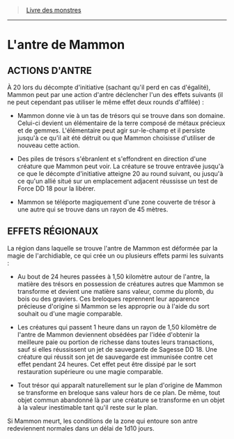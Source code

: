 ﻿> [Livre des monstres](tome_of_beasts_old.md)

---

# L'antre de Mammon

## ACTIONS D'ANTRE

À 20 lors du décompte d'initiative (sachant qu'il perd en cas d'égalité), Mammon peut par une action d'antre déclencher l'un des effets suivants (il ne peut cependant pas utiliser le même effet deux rounds d'affilée) :

* Mammon donne vie à un tas de trésors qui se trouve dans son domaine. Celui-ci devient un élémentaire de la terre composé de métaux précieux et de gemmes. L'élémentaire peut agir sur-le-champ et il persiste jusqu'à ce qu'il ait été détruit ou que Mammon choisisse d'utiliser de nouveau cette action.

* Des piles de trésors s'ébranlent et s'effondrent en direction d'une créature que Mammon peut voir. La créature se trouve entravée jusqu'à ce que le décompte d'initiative atteigne 20 au round suivant, ou jusqu'à ce qu'un allié situé sur un emplacement adjacent réussisse un test de Force DD 18 pour la libérer.

* Mammon se téléporte magiquement d'une zone couverte de trésor à une autre qui se trouve dans un rayon de 45 mètres.

## EFFETS RÉGIONAUX

La région dans laquelle se trouve l'antre de Mammon est déformée par la magie de l'archidiable, ce qui crée un ou plusieurs effets parmi les suivants :

* Au bout de 24 heures passées à 1,50 kilomètre autour de l'antre, la matière des trésors en possession de créatures autres que Mammon se transforme et devient une matière sans valeur, comme du plomb, du bois ou des graviers. Ces breloques reprennent leur apparence précieuse d'origine si Mammon se les approprie ou à l'aide du sort souhait ou d'une magie comparable.

* Les créatures qui passent 1 heure dans un rayon de 1,50 kilomètre de l'antre de Mammon deviennent obsédées par l'idée d'obtenir la meilleure paie ou portion de richesse dans toutes leurs transactions, sauf si elles réussissent un jet de sauvegarde de Sagesse DD 18. Une créature qui réussit son jet de sauvegarde est immunisée contre cet effet pendant 24 heures. Cet effet peut être dissipé par le sort restauration supérieure ou une magie comparable.

* Tout trésor qui apparaît naturellement sur le plan d'origine de Mammon se transforme en breloque sans valeur hors de ce plan. De même, tout objet commun abandonné là par une créature se transforme en un objet à la valeur inestimable tant qu'il reste sur le plan.

Si Mammon meurt, les conditions de la zone qui entoure son antre redeviennent normales dans un délai de 1d10 jours.

